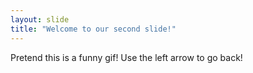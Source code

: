 ```yaml
---
layout: slide
title: "Welcome to our second slide!"
---
```

Pretend this is a funny gif!
Use the left arrow to go back!
